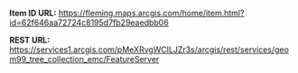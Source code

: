 **Item ID URL:** https://fleming.maps.arcgis.com/home/item.html?id=62f646aa72724c8195d7fb29eaedbb06

**REST URL:** https://services1.arcgis.com/pMeXRvgWClLJZr3s/arcgis/rest/services/geom99_tree_collection_emc/FeatureServer
